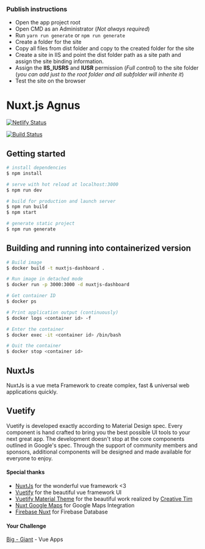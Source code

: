 ### Publish instructions
* Open the app project root
* Open CMD as an Administrator (*Not always required*)
* Run `yarn run generate` or `npm run generate`
* Create a folder for the site
* Copy all files from dist folder and copy to the created folder for the site
* Create a site in IIS and point the dist folder path as a site path and assign the site binding information.
* Assign the **IIS_IUSRS** and **IUSR** permission (*Full control*) to the site folder (*you can add just to the root folder and all subfolder will inherite it*)
* Test the site on the browser 

# Nuxt.js Agnus

[![Netlify Status](https://api.netlify.com/api/v1/badges/5191e66c-a92c-4d42-9c9f-12d48647ee45/deploy-status)](https://app.netlify.com/sites/agnuscrm/deploys)

[![Build Status][build-status]][build-url]

[build-status]:https://travis-ci.org/Aguns/Agnus.svg?branch=master
[build-url]:https://travis-ci.org/Aguns/Agnus

## Getting started

``` bash
# install dependencies
$ npm install

# serve with hot reload at localhost:3000
$ npm run dev

# build for production and launch server
$ npm run build
$ npm start

# generate static project
$ npm run generate
```

## Building and running into containerized version

``` bash
# Build image
$ docker build -t nuxtjs-dashboard .

# Run image in detached mode
$ docker run -p 3000:3000 -d nuxtjs-dashboard

# Get container ID
$ docker ps

# Print application output (continuously)
$ docker logs <container id> -f

# Enter the container
$ docker exec -it <container id> /bin/bash

# Quit the container
$ docker stop <container id>
```


## NuxtJs
NuxtJs is a vue meta Framework to create complex, fast & universal web applications quickly.

## Vuetify
Vuetify is developed exactly according to Material Design spec. Every component is hand crafted to bring you the best possible UI tools to your next great app. The development doesn't stop at the core components outlined in Google's spec. Through the support of community members and sponsors, additional components will be designed and made available for everyone to enjoy.

#### Special thanks
- [NuxtJs](https://nuxtjs.org/) for the wonderful vue framework <3
- [Vuetify](https://vuetifyjs.com/en/) for the beautiful vue framework UI
- [Vuetify Material Theme](https://www.creative-tim.com/product/vuetify-material-dashboard?ref=vuetifyjs.com) for the beautiful work realized by [Creative Tim](https://www.creative-tim.com/)
- [Nuxt Google Maps](https://github.com/xkjyeah/vue-google-maps#readme) for Google Maps Integration
- [Firebase Nuxt](https://github.com/nuxt-community/firebase-module) for Firebase Database

#### Your Challenge
[Big - Giant](https://dev.to/subs/big-giant-vue-apps-5048) - Vue Apps

